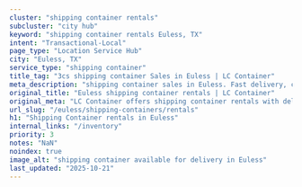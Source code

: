 ```yaml
---
cluster: "shipping container rentals"
subcluster: "city hub"
keyword: "shipping container rentals Euless, TX"
intent: "Transactional-Local"
page_type: "Location Service Hub"
city: "Euless, TX"
service_type: "shipping container"
title_tag: "3cs shipping container Sales in Euless | LC Container"
meta_description: "shipping container sales in Euless. Fast delivery, competitive pricing. Serving shipping containers area. Quote ID: P1O. Call (214) 524-4168 for your free quote today."
original_title: "Euless shipping container rentals | LC Container"
original_meta: "LC Container offers shipping container rentals with delivery in Euless, TX. Local. Fast quotes. Since 2003."
url_slug: "/euless/shipping-containers/rentals"
h1: "Shipping Container rentals in Euless"
internal_links: "/inventory"
priority: 3
notes: "NaN"
noindex: true
image_alt: "shipping container available for delivery in Euless"
last_updated: "2025-10-21"
---
```


<!-- TODO: Add unique city/inventory copy, images, and internal links here. -->
